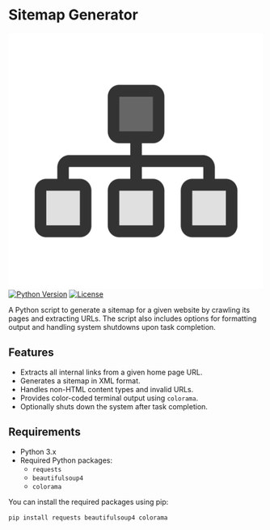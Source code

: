 # Sitemap Generator

![Sitemap Generator Logo](https://github.com/vatsal-bhakodia/Sitemap-Generator/blob/main/assets/logo.png)
[![Python Version](https://img.shields.io/badge/python-3.x-blue.svg)](https://www.python.org/)
[![License](https://img.shields.io/badge/license-Apache%202.0-green.svg)](LICENSE)

A Python script to generate a sitemap for a given website by crawling its pages and extracting URLs. The script also includes options for formatting output and handling system shutdowns upon task completion.

## Features

- Extracts all internal links from a given home page URL.
- Generates a sitemap in XML format.
- Handles non-HTML content types and invalid URLs.
- Provides color-coded terminal output using `colorama`.
- Optionally shuts down the system after task completion.

## Requirements

- Python 3.x
- Required Python packages:
  - `requests`
  - `beautifulsoup4`
  - `colorama`

You can install the required packages using pip:

```bash
pip install requests beautifulsoup4 colorama
```
